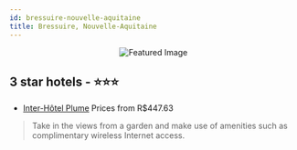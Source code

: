 ```yaml
---
id: bressuire-nouvelle-aquitaine
title: Bressuire, Nouvelle-Aquitaine
---
```


<center><img src="https://i.travelapi.com/hotels/2000000/1880000/1871500/1871418/e2a0f02e_z.jpg" alt="Featured Image" /></center>


##  3 star hotels - ⭐️⭐️⭐️

-    [Inter-Hôtel Plume](https://us.hurb.com/hotels/bressuire/inter-hotel-plume-JNP-JP837587?cmp=18055) Prices from R$447.63
   > Take in the views from a garden and make use of amenities such as complimentary wireless Internet access.
